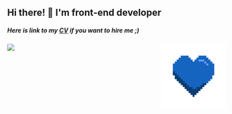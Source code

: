 ## Hi there! 👋 I'm front-end developer
##### Here is link to my [CV](https://mnik01.vercel.app/cv) if you want to hire me ;)

<div style="display: flex;">
  <img style="width: 400px;" src="https://github-readme-stats.vercel.app/api?username=mnik01&hide=stars&count_private=true&show_icons=true">
  <img style="width: 150px; height: 150px;" src="./heart.gif">
</div>
